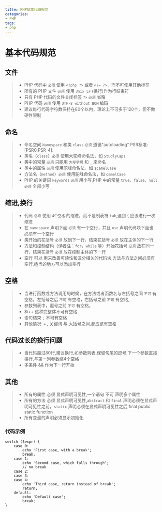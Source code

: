 ```yaml
---
title: PHP基本代码规范
categories: 
- PHP
tags:
- php
---
```


# 基本代码规范
## 文件
> * PHP 代码中 `必须` 使用 `<?php ?>` 或者 `<?= ?>`，而不可使用其他标签
> * 所有的 PHP 文件 `必须` 使用 `Unix LF` (换行)作为行结束符
> * 只有 PHP 代码的文件关闭标签 `?>` `必须` 省略
> * PHP 代码 `必须` 使用 `UTF-8 without BOM` 编码
> * 建议每行代码字符数保持在80个以内，理论上不可多于120个，但不做硬性限制

## 命名
> * 命名空间 `Namespace` 和类 `class` `必须` 遵循"autoloading" PSR标准: [PSR0,PSR-4].
> * 类名（`class`）`必须` 使用大驼峰命名法，如 `StudlyCaps`
> * 类中的常量 `必须` 只能用 `大写字母` 和 `_` 来命名
> * 类中的属性 `必须` 使用驼峰命名法，如 `$camelCase`
> * 方法名（`method`）`必须` 使用驼峰命名法，如 `camelCase`
> * PHP 的关键词 `keywords` `必须` 用小写,PHP 中的常量 `true`，`false`，`null` `必须` 全部小写

## 缩进,换行
> * 代码 `必须` 使用 `4个空格` 的缩进，而不是制表符 `tab`,遇到 { 应该进行一次缩进
> * 在 `namespace` 声明下面 `必须` 有一个空行，并且 `use` 声明代码块下面也必须有一个空行
> * 类开始的花括号 `必须` 放到下一行，结束花括号 `必须` 放在主体的下一行
> * 方法和控制结构（译者注：`for`，`while` 等）开始花括号 `必须` 放在同一行，结束花括号 `必须` 放在控制主体的下一行
> * 空行 可以 用来改善可读性和区分相关的代码块,方法与方法之间必须有空行,适当的地方可以添加空行

## 空格
> * 当进行函数或方法调用的时候，在方法或者函数名与左括号之间 `不可` 有空格，左括号之后 `不可` 有空格，右括号之前 `不可` 有空格,
> * 参数列表中，逗号之前 `不可` 有空格，
> * $i++ 这种完整体不可有空格
> * 语句结束 `;` 不可有空格
> * 其他情况: `=` , 关键词 与 大括号之间,都应该有空格

## 代码过长的换行问题
> * 当代码超过80行,建议换行,如参数列表,保留句尾的逗号,下一个参数直接换行,与第一列参数缩4个空格
> * 多条件 && 作为下一行开始


## 其他
> * 所有的属性 必须 显式声明可见性,一个语句 不可 声明多个属性
> * 所有的方法 必须 显式声明可见性,`abstract` 和 `final` 声明必须在显式声明可见性之前，`static` 声明必须在显式声明可见性之后,final public static function
> * 所有变量的声明必须显示初始化

### 代码示例

```
switch ($expr) {
    case 0:
        echo 'First case, with a break';
        break;
    case 1:
        echo 'Second case, which falls through';
        // no break
    case 2:
    case 3:
    case 4:
        echo 'Third case, return instead of break';
        return;
    default:
        echo 'Default case';
        break;
}
```








